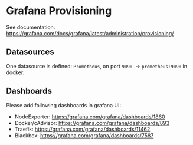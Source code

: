 # Grafana Provisioning
See documentation: https://grafana.com/docs/grafana/latest/administration/provisioning/

## Datasources
One datasource is defined: `Prometheus`, on port `9090`. -> `prometheus:9090` in docker.

## Dashboards
Please add following dashboards in grafana UI:
- NodeExporter: https://grafana.com/grafana/dashboards/1860
- Docker/cAdvisor: https://grafana.com/grafana/dashboards/893
- Traefik: https://grafana.com/grafana/dashboards/11462
- Blackbox: https://grafana.com/grafana/dashboards/7587